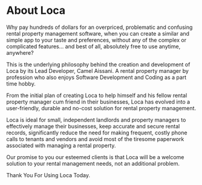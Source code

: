 # About Loca

Why pay hundreds of dollars for an overpriced, problematic and confusing rental property management software, when you can create a similar and simple app to your taste and preferences,
without any of the complex or complicated features… and best of all, absolutely free to use anytime, anywhere?

This is the underlying philosophy behind the creation and development of Loca by its Lead Developer, Camel Aissani.
A rental property manager by profession who also enjoys Software Development and Coding as a part time hobby.

From the initial plan of creating Loca to help himself and his fellow rental property manager cum friend in their businesses, Loca has evolved
into a user-friendly, durable and no-cost solution for rental property management.

Loca is ideal for small, independent landlords and property managers to effectively manage their businesses, keep accurate and secure rental records,
significantly reduce the need for making frequent, costly phone calls to tenants and vendors and avoid most of the tiresome paperwork associated with managing a rental property.

Our promise to you our esteemed clients is that Loca will be a welcome solution to your rental management needs,
not an additional problem.

Thank You For Using Loca Today.
